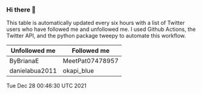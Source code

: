 ### Hi there 👋

This table is automatically updated every six hours with a list of Twitter users who have followed me and unfollowed me. I used Github Actions, the Twitter API, and the python package tweepy to automate this workflow.

| Unfollowed me |  Followed me |
| --- | --- |
|ByBrianaE|MeetPat07478957|
|danielabua2011|okapi_blue|
Tue Dec 28 00:46:30 UTC 2021
